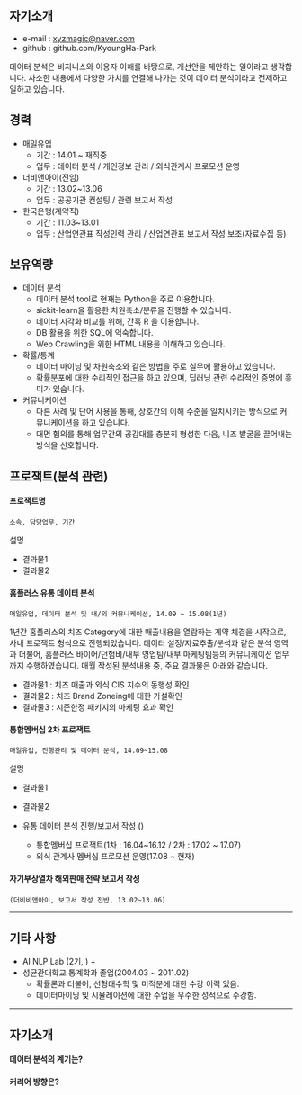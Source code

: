## 자기소개

<!-- <img alt="깃헙 프로필 사진" src="http://" width="200"> -->

- e-mail : xyzmagic@naver.com 
- github : github.com/KyoungHa-Park

데이터 분석은 비지니스와 이용자 이해를 바탕으로, 개선안을 제안하는 일이라고 생각합니다. 사소한 내용에서  다양한 가치를 연결해 나가는 것이 데이터 분석이라고 전제하고 일하고 있습니다.

## 경력 
+ 매일유업
  + 기간 : 14.01 ~ 재직중
  + 업무 : 데이터 분석 / 개인정보 관리 / 외식관계사 프로모션 운영
+ 더비앤아이(전임)
  + 기간 : 13.02~13.06
  + 업무 : 공공기관 컨설팅 / 관련 보고서 작성
+ 한국은행(계약직)
  + 기간 : 11.03~13.01
  + 업무 : 산업연관표 작성인력 관리 / 산업연관표 보고서 작성 보조(자료수집 등)

## 보유역량
+ 데이터 분석
  + 데이터 분석 tool로 현재는 Python을 주로 이용합니다.
  + sickit-learn을 활용한 차원축소/분류을 진행할 수 있습니다.
  + 데이터 시각화 비교를 위해, 간혹 R 을 이용합니다.
  + DB 활용을 위한 SQL에 익숙합니다.
  + Web Crawling을 위한 HTML 내용을 이해하고 있습니다.
+ 확률/통계
  + 데이터 마이닝 및 차원축소와 같은 방법을 주로 실무에 활용하고 있습니다.
  + 확률분포에 대한 수리적인 접근을 하고 있으며, 딥러닝 관련 수리적인 증명에 흥미가 있습니다.
+ 커뮤니케이션
  + 다른 사례 및 단어 사용을 통해, 상호간의 이해 수준을 일치시키는 방식으로 커뮤니케이션을 하고 있습니다.
  + 대면 협의를 통해 업무간의 공감대를 충분히 형성한 다음, 니즈 발굴을 끌어내는 방식을 선호합니다.


## 프로잭트(분석 관련)
#### 프로잭트명
`소속, 담당업무, 기간`

설명
  + 결과물1
  + 결과물2

#### 홈플러스 유통 데이터 분석
`매일유업, 데이터 분석 및 내/외 커뮤니케이션, 14.09 ~ 15.08(1년) `

1년간 홈플러스의 치즈 Category에 대한 매출내용을 열람하는 계약 체결을 시작으로, 사내 프로잭트 형식으로 진행되었습니다. 데이터 설정/자료추출/분석과 같은 분석 영역과 더불어, 홈플러스 바이어/던험비/내부 영업팀/내부 마케팅팀등의 커뮤니케이션 업무까지 수행하였습니다. 매월 작성된 분석내용 중, 주요 결과물은 아래와 같습니다.
  + 결과물1 : 치즈 매출과 외식 CIS 지수의 동행성 확인
  + 결과물2 : 치즈 Brand Zoneing에 대한 가설확인
  + 결과물3 : 시즌한정 패키지의 마케팅 효과 확인
  
#### 통합멤버십 2차 프로잭트
`매일유업, 진행관리 및 데이터 분석, 14.09~15.08`

설명
  + 결과물1
  + 결과물2

+ 유통 데이터 분석 진행/보고서 작성 ()
  + 통합멤버십 프로잭트(1차 : 16.04~16.12 / 2차 : 17.02 ~ 17.07) 
  + 외식 관계사 멤버십 프로모션 운영(17.08 ~ 현재)

#### 자기부상열차 해외판매 전략 보고서 작성
`(더비비앤아이, 보고서 작성 전반, 13.02~13.06)`

---

## 기타 사항
 + AI NLP Lab (2기, )
   + 
 + 성균관대학교 통계학과 졸업(2004.03 ~ 2011.02)
   + 확률론과 더불어, 선형대수학 및 미적분에 대한 수강 이력 있음.
   + 데이터마이닝 및 시뮬레이션에 대한 수업을 우수한 성적으로 수강함.

---

## 자기소개

#### 데이터 분석의 계기는?
#### 커리어 방향은?

